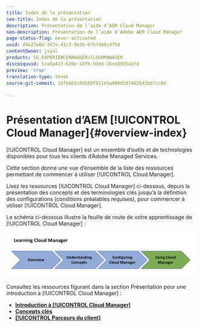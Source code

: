 ```yaml
---
title: Index de la présentation
seo-title: Index de la présentation
description: Présentation de l’aide d’AEM Cloud Manager
seo-description: Présentation de l’aide d’Adobe AEM Cloud Manager
page-status-flag: never-activated
uuid: d4a23a6e-347e-41c3-9e3b-b7b7469c4754
contentOwner: jsyal
products: SG_EXPERIENCEMANAGER/CLOUDMANAGER
discoiquuid: 5ca5a413-639e-43fb-93dd-16ce8935a3fd
preview: 'true'
translation-type: tm+mt
source-git-commit: 1dfb065c09569f811e5a006d3d74825d3bd7cc8d

---
```



# Présentation d’AEM [!UICONTROL Cloud Manager]{#overview-index}

[!UICONTROL Cloud Manager] est un ensemble d’outils et de technologies disponibles pour tous les clients d’Adobe Managed Services.

Cette section donne une vue d’ensemble de la liste des ressources permettant de commencer à utiliser [!UICONTROL Cloud Manager].

Lisez les ressources [!UICONTROL Cloud Manager] ci-dessous, depuis la présentation des concepts et des terminologies clés jusqu’à la définition des configurations (conditions préalables requises), pour commencer à utiliser [!UICONTROL Cloud Manager].

Le schéma ci-dessous illustre la feuille de route de votre apprentissage de [!UICONTROL Cloud Manager] :

![](assets/screen_shot_2018-05-04at94510pm.png)

Consultez les ressources figurant dans la section Présentation pour une introduction à [!UICONTROL Cloud Manager] :

* **[Introduction à [!UICONTROL Cloud Manager]](introduction-to-cloud-manager.md)**
* **[Concepts clés](key-concepts.md)**
* **[[!UICONTROL Parcours du client]](customer-journey.md)**

